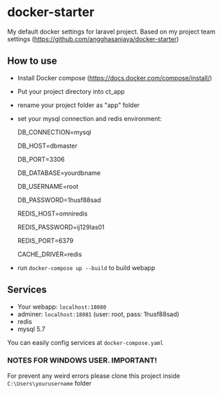 # docker-starter
My default docker settings for laravel project. Based on my project team settings (https://github.com/angghasanjaya/docker-starter)

## How to use
- Install Docker compose (https://docs.docker.com/compose/install/)
- Put your project directory into ct_app
- rename your project folder as "app" folder
- set your mysql connection and redis environment: <br />

  DB_CONNECTION=mysql

  DB_HOST=dbmaster

  DB_PORT=3306

  DB_DATABASE=yourdbname

  DB_USERNAME=root

  DB_PASSWORD=1husf88sad

  REDIS_HOST=omniredis

  REDIS_PASSWORD=ij129Ias01

  REDIS_PORT=6379

  CACHE_DRIVER=redis

- run `docker-compose up --build` to build webapp

## Services
- Your webapp: `localhost:18080`
- adminer: `localhost:18081` (user: root, pass: 1husf88sad)
- redis
- mysql 5.7

You can easily config services at `docker-compose.yaml`


### NOTES FOR WINDOWS USER. IMPORTANT!
For prevent any weird errors please clone this project inside `C:\Users\yourusername` folder
